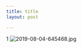 ```yaml
---
title: title
layout: post

---
```

1
![2019-08-04-645468.jpg](https://hdixon.github.io/statistical_scientist//assets/2019-08-04-645468.jpg)
